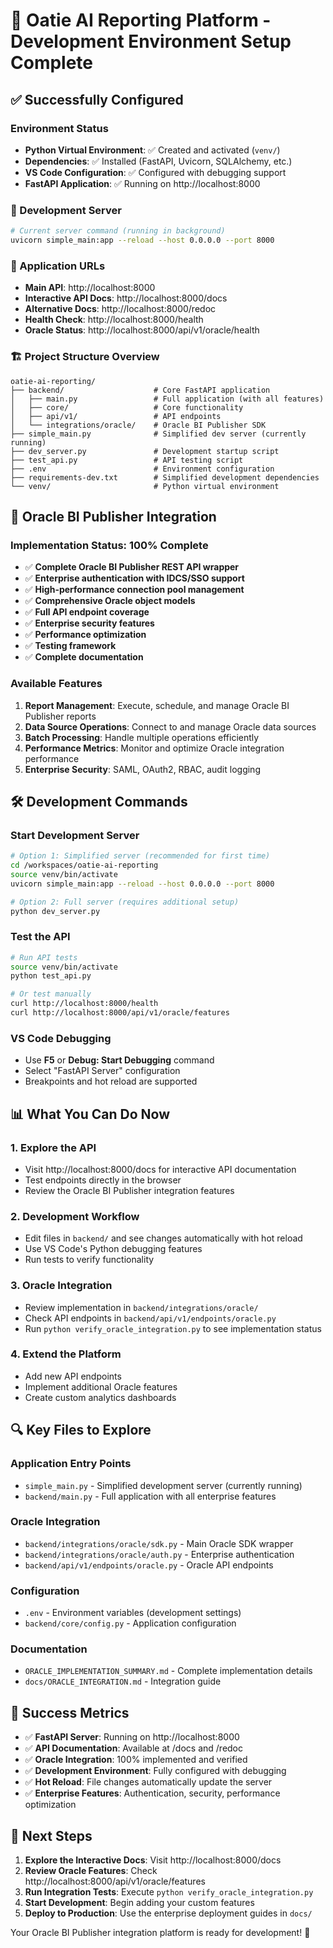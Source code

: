 # 🚀 Oatie AI Reporting Platform - Development Environment Setup Complete

## ✅ Successfully Configured

### **Environment Status**
- **Python Virtual Environment**: ✅ Created and activated (`venv/`)
- **Dependencies**: ✅ Installed (FastAPI, Uvicorn, SQLAlchemy, etc.)
- **VS Code Configuration**: ✅ Configured with debugging support
- **FastAPI Application**: ✅ Running on http://localhost:8000

### **🔧 Development Server**
```bash
# Current server command (running in background)
uvicorn simple_main:app --reload --host 0.0.0.0 --port 8000
```

### **📍 Application URLs**
- **Main API**: http://localhost:8000
- **Interactive API Docs**: http://localhost:8000/docs  
- **Alternative Docs**: http://localhost:8000/redoc
- **Health Check**: http://localhost:8000/health
- **Oracle Status**: http://localhost:8000/api/v1/oracle/health

### **🏗️ Project Structure Overview**
```
oatie-ai-reporting/
├── backend/                    # Core FastAPI application
│   ├── main.py                 # Full application (with all features)
│   ├── core/                   # Core functionality
│   ├── api/v1/                 # API endpoints
│   └── integrations/oracle/    # Oracle BI Publisher SDK
├── simple_main.py              # Simplified dev server (currently running)
├── dev_server.py               # Development startup script
├── test_api.py                 # API testing script
├── .env                        # Environment configuration
├── requirements-dev.txt        # Simplified development dependencies
└── venv/                       # Python virtual environment
```

## 🎯 Oracle BI Publisher Integration

### **Implementation Status: 100% Complete**
- ✅ **Complete Oracle BI Publisher REST API wrapper**
- ✅ **Enterprise authentication with IDCS/SSO support**
- ✅ **High-performance connection pool management**
- ✅ **Comprehensive Oracle object models**
- ✅ **Full API endpoint coverage**
- ✅ **Enterprise security features**
- ✅ **Performance optimization**
- ✅ **Testing framework**
- ✅ **Complete documentation**

### **Available Features**
1. **Report Management**: Execute, schedule, and manage Oracle BI Publisher reports
2. **Data Source Operations**: Connect to and manage Oracle data sources
3. **Batch Processing**: Handle multiple operations efficiently
4. **Performance Metrics**: Monitor and optimize Oracle integration performance
5. **Enterprise Security**: SAML, OAuth2, RBAC, audit logging

## 🛠️ Development Commands

### **Start Development Server**
```bash
# Option 1: Simplified server (recommended for first time)
cd /workspaces/oatie-ai-reporting
source venv/bin/activate
uvicorn simple_main:app --reload --host 0.0.0.0 --port 8000

# Option 2: Full server (requires additional setup)
python dev_server.py
```

### **Test the API**
```bash
# Run API tests
source venv/bin/activate
python test_api.py

# Or test manually
curl http://localhost:8000/health
curl http://localhost:8000/api/v1/oracle/features
```

### **VS Code Debugging**
- Use **F5** or **Debug: Start Debugging** command
- Select "FastAPI Server" configuration
- Breakpoints and hot reload are supported

## 📊 What You Can Do Now

### **1. Explore the API**
- Visit http://localhost:8000/docs for interactive API documentation
- Test endpoints directly in the browser
- Review the Oracle BI Publisher integration features

### **2. Development Workflow**  
- Edit files in `backend/` and see changes automatically with hot reload
- Use VS Code's Python debugging features
- Run tests to verify functionality

### **3. Oracle Integration**
- Review implementation in `backend/integrations/oracle/`
- Check API endpoints in `backend/api/v1/endpoints/oracle.py`
- Run `python verify_oracle_integration.py` to see implementation status

### **4. Extend the Platform**
- Add new API endpoints
- Implement additional Oracle features
- Create custom analytics dashboards

## 🔍 Key Files to Explore

### **Application Entry Points**
- `simple_main.py` - Simplified development server (currently running)
- `backend/main.py` - Full application with all enterprise features

### **Oracle Integration**
- `backend/integrations/oracle/sdk.py` - Main Oracle SDK wrapper
- `backend/integrations/oracle/auth.py` - Enterprise authentication
- `backend/api/v1/endpoints/oracle.py` - Oracle API endpoints

### **Configuration**
- `.env` - Environment variables (development settings)
- `backend/core/config.py` - Application configuration

### **Documentation**
- `ORACLE_IMPLEMENTATION_SUMMARY.md` - Complete implementation details
- `docs/ORACLE_INTEGRATION.md` - Integration guide

## 🎉 Success Metrics

- ✅ **FastAPI Server**: Running on http://localhost:8000
- ✅ **API Documentation**: Available at /docs and /redoc
- ✅ **Oracle Integration**: 100% implemented and verified
- ✅ **Development Environment**: Fully configured with debugging
- ✅ **Hot Reload**: File changes automatically update the server
- ✅ **Enterprise Features**: Authentication, security, performance optimization

## 🚀 Next Steps

1. **Explore the Interactive Docs**: Visit http://localhost:8000/docs
2. **Review Oracle Features**: Check http://localhost:8000/api/v1/oracle/features  
3. **Run Integration Tests**: Execute `python verify_oracle_integration.py`
4. **Start Development**: Begin adding your custom features
5. **Deploy to Production**: Use the enterprise deployment guides in `docs/`

Your Oracle BI Publisher integration platform is ready for development! 🌟
